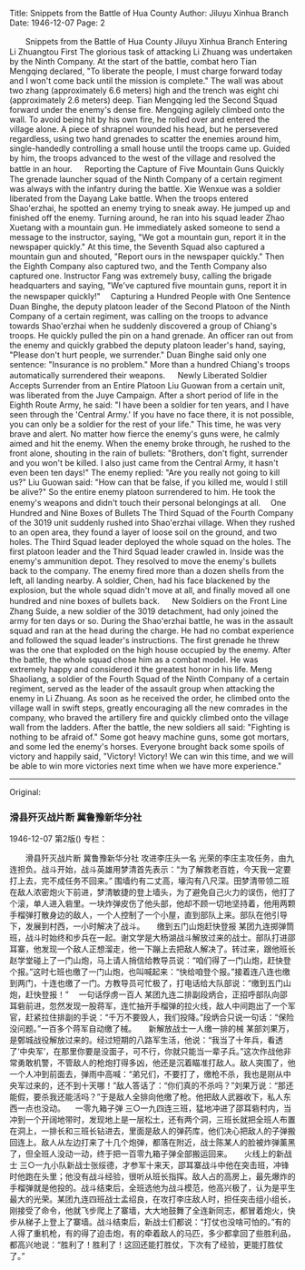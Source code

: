 Title: Snippets from the Battle of Hua County
Author: Jiluyu Xinhua Branch
Date: 1946-12-07
Page: 2

　　Snippets from the Battle of Hua County
    Jiluyu Xinhua Branch
    Entering Li Zhuangtou First
    The glorious task of attacking Li Zhuang was undertaken by the Ninth Company. At the start of the battle, combat hero Tian Mengqing declared, "To liberate the people, I must charge forward today and I won't come back until the mission is complete."
    The wall was about two zhang (approximately 6.6 meters) high and the trench was eight chi (approximately 2.6 meters) deep. Tian Mengqing led the Second Squad forward under the enemy's dense fire. Mengqing agilely climbed onto the wall. To avoid being hit by his own fire, he rolled over and entered the village alone. A piece of shrapnel wounded his head, but he persevered regardless, using two hand grenades to scatter the enemies around him, single-handedly controlling a small house until the troops came up. Guided by him, the troops advanced to the west of the village and resolved the battle in an hour.
　  Reporting the Capture of Five Mountain Guns Quickly
    The grenade launcher squad of the Ninth Company of a certain regiment was always with the infantry during the battle. Xie Wenxue was a soldier liberated from the Dayang Lake battle. When the troops entered Shao'erzhai, he spotted an enemy trying to sneak away. He jumped up and finished off the enemy. Turning around, he ran into his squad leader Zhao Xuetang with a mountain gun. He immediately asked someone to send a message to the instructor, saying, "We got a mountain gun, report it in the newspaper quickly." At this time, the Seventh Squad also captured a mountain gun and shouted, "Report ours in the newspaper quickly." Then the Eighth Company also captured two, and the Tenth Company also captured one. Instructor Fang was extremely busy, calling the brigade headquarters and saying, "We've captured five mountain guns, report it in the newspaper quickly!"
  　Capturing a Hundred People with One Sentence
    Duan Binghe, the deputy platoon leader of the Second Platoon of the Ninth Company of a certain regiment, was calling on the troops to advance towards Shao'erzhai when he suddenly discovered a group of Chiang's troops. He quickly pulled the pin on a hand grenade. An officer ran out from the enemy and quickly grabbed the deputy platoon leader's hand, saying, "Please don't hurt people, we surrender." Duan Binghe said only one sentence: "Insurance is no problem." More than a hundred Chiang's troops automatically surrendered their weapons.
　  Newly Liberated Soldier Accepts Surrender from an Entire Platoon
    Liu Guowan from a certain unit, was liberated from the Juye Campaign. After a short period of life in the Eighth Route Army, he said: "I have been a soldier for ten years, and I have seen through the 'Central Army.' If you have no face there, it is not possible, you can only be a soldier for the rest of your life." This time, he was very brave and alert. No matter how fierce the enemy's guns were, he calmly aimed and hit the enemy. When the enemy broke through, he rushed to the front alone, shouting in the rain of bullets: "Brothers, don't fight, surrender and you won't be killed. I also just came from the Central Army, it hasn't even been ten days!" The enemy replied: "Are you really not going to kill us?" Liu Guowan said: "How can that be false, if you killed me, would I still be alive?" So the entire enemy platoon surrendered to him. He took the enemy's weapons and didn't touch their personal belongings at all.
  　One Hundred and Nine Boxes of Bullets
    The Third Squad of the Fourth Company of the 3019 unit suddenly rushed into Shao'erzhai village. When they rushed to an open area, they found a layer of loose soil on the ground, and two holes. The Third Squad leader deployed the whole squad on the holes. The first platoon leader and the Third Squad leader crawled in. Inside was the enemy's ammunition depot. They resolved to move the enemy's bullets back to the company. The enemy fired more than a dozen shells from the left, all landing nearby. A soldier, Chen, had his face blackened by the explosion, but the whole squad didn't move at all, and finally moved all one hundred and nine boxes of bullets back.
　  New Soldiers on the Front Line
    Zhang Suide, a new soldier of the 3019 detachment, had only joined the army for ten days or so. During the Shao'erzhai battle, he was in the assault squad and ran at the head during the charge. He had no combat experience and followed the squad leader's instructions. The first grenade he threw was the one that exploded on the high house occupied by the enemy. After the battle, the whole squad chose him as a combat model. He was extremely happy and considered it the greatest honor in his life. Meng Shaoliang, a soldier of the Fourth Squad of the Ninth Company of a certain regiment, served as the leader of the assault group when attacking the enemy in Li Zhuang. As soon as he received the order, he climbed onto the village wall in swift steps, greatly encouraging all the new comrades in the company, who braved the artillery fire and quickly climbed onto the village wall from the ladders. After the battle, the new soldiers all said: "Fighting is nothing to be afraid of." Some got heavy machine guns, some got mortars, and some led the enemy's horses. Everyone brought back some spoils of victory and happily said, "Victory! Victory! We can win this time, and we will be able to win more victories next time when we have more experience."



<hr /> 

Original: 


### 滑县歼灭战片断  冀鲁豫新华分社

1946-12-07
第2版()
专栏：

　　滑县歼灭战片断
    冀鲁豫新华分社
    攻进李庄头一名
    光荣的李庄主攻任务，由九连担负。战斗开始，战斗英雄用梦清首先表示：“为了解救老百姓，今天我一定要打上去，完不成任务不回来。”
    围墙约有二丈高，壕沟有八尺深。田梦清带领二班在敌人浓密炮火下前进，梦清敏捷的登上墙头，为了避免自己火力的误伤，他打了个滚，单人进入砦里。一块炸弹皮伤了他头部，他却不顾一切地坚持着，他用两颗手榴弹打散身边的敌人，一个人控制了一个小屋，直到部队上来。部队在他引导下，发展到村西，一小时解决了战斗。
　  缴到五门山炮赶快登报
    某团九连掷弹筒班，战斗时始终和步兵在一起。谢文学是大杨湖战斗解放过来的战士。部队打进邵耳寨，他发现一个敌人正想溜走，他一下蹦上去把敌人解决了。转过来，跟他班长赵学堂碰上了一门山炮，马上请人捎信给教导员说：“咱们得了一门山炮，赶快登个报。”这时七班也缴了一门山炮，也叫喊起来：“快给咱登个报。”接着连八连也缴到两门，十连也缴了一门。方教导员可忙极了，打电话给大队部说：“缴到五门山炮，赶快登报！”
  　一句话俘虏一百人
    某团九连二排副段炳合，正招呼部队向邵耳砦前进，忽然发现一股蒋军，连忙抽开手榴弹的拉火线，敌人中间跑出了一个军官，赶紧拉住排副的手说：“千万不要毁人，我们投降。”段炳合只说一句话：“保险没问题。”一百多个蒋军自动缴了械。
　  新解放战士一人缴一排的械
    某部刘果万，是鄄城战役解放过来的。经过短期的八路军生活，他说：“我当了十年兵，看透了‘中央军’，在那里你要是没面子，可不行，你就只能当一辈子兵。”这次作战他非常勇敢机警，不管敌人的枪炮打得多凶，他还是沉着瞄准打敌人。敌人突围了，他一个人冲到前面去，弹雨中高喊：“弟兄们，不要打了，缴枪不杀，我也是刚从中央军过来的，还不到十天哪！”敌人答话了：“你们真的不杀吗？”刘果万说：“那还能假，要杀我还能活吗？”于是敌人全排向他缴了枪。他把敌人武器收下，私人东西一点也没动。
  　一零九箱子弹
    三○一九四连三班，猛地冲进了邵耳砦村内，当冲到一个开阔地带时，发现地上是一层松土，还有两个洞，三班长就把全班人布置在洞上，一排长和三班长钻进去，里面是敌人的弹药库，他们决心把敌人的子弹搬回连上。敌人从左边打来了十几个炮弹，都落在附近，战士陈某人的脸被炸弹薰黑了，但全班人没动一动，终于把一百零九箱子弹全部搬运回来。
　  火线上的新战士
    三○一九小队新战士张绥德，才参军十来天，邵耳寨战斗中他在突击班，冲锋时他跑在头里；他没有战斗经验，很听从班长指挥。敌人占的高房上，最先爆炸的手榴弹就是他投的。战斗结束后，全班选他为战斗模范，他高兴极了，认为是平生最大的光荣。某团九连四班战士孟绍良，在攻打李庄敌人时，担任突击组小组长，刚接受了命令，他就飞步爬上了寨墙，大大地鼓舞了全连新同志，都冒着炮火，快步从梯子上登上了寨墙。战斗结束后，新战士们都说：“打仗也没啥可怕的。”有的人得了重机枪，有的得了迫击炮，有的牵着敌人的马匹，多少都拿回了些胜利品，都高兴地说：“胜利了！胜利了！这回还能打胜仗，下次有了经验，更能打胜仗了。”
